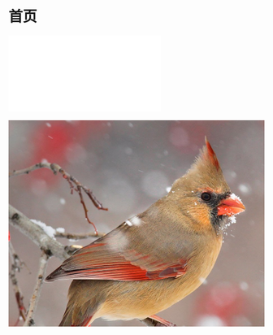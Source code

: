 # 首页
![Install Go SDK](./Chapter%20One/Install%20Go%20SDK.md)


![](https://raw.githubusercontent.com/Yorick-Sam/Golang-Programming-Thinking/master/image/20211016124205.png)
